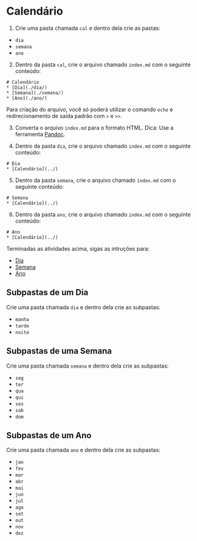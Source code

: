 # Calendário
1. Crie uma pasta chamada `cal` e dentro dela crie as pastas:
* `dia`
* `semana`
* `ano`

2. Dentro da pasta `cal`, crie o arquivo chamado `index.md` com o seguinte conteúdo:
```
# Calendário
* [Dia](./dia/)
* [Semana](./semana/)
* [Ano](./ano/)
```
Para criação do arquivo, você só poderá utilizar o comando `echo` e redirecionamento de saída padrão com `>` e `>>`.

3. Converta o arquivo `index.md` para o formato HTML. Dica: Use a ferramenta [Pandoc](http://pandoc.org/).

4. Dentro da pasta `dia`, crie o arquivo chamado `index.md` com o seguinte conteúdo:
```
# Dia
* [Calendário](../)
```

5. Dentro da pasta `semana`, crie o arquivo chamado `index.md` com o seguinte conteúdo:
```
# Semana
* [Calendário](../)
```

6. Dentro da pasta `ano`, crie o arquivo chamado `index.md` com o seguinte conteúdo:
```
# Ano
* [Calendário](../)
```

Terminadas as atividades acima, sigas as intruções para:
* [Dia](#dia) 
* [Semana](#semana)
* [Ano](#ano)

<a name="dia">

## Subpastas de um Dia
Crie uma pasta chamada `dia` e dentro dela crie as subpastas:
* `manha`
* `tarde`
* `noite`


<a name="semana">

## Subpastas de uma Semana
Crie uma pasta chamada `semana` e dentro dela crie as subpastas:
* `seg`
* `ter`
* `qua`
* `qui`
* `sex`
* `sab`
* `dom`

<a name="ano">

## Subpastas de um Ano
Crie uma pasta chamada `ano` e dentro dela crie as subpastas:
* `jan`
* `fev`
* `mar`
* `abr`
* `mai`
* `jun`
* `jul`
* `ago`
* `set`
* `out`
* `nov`
* `dez`
